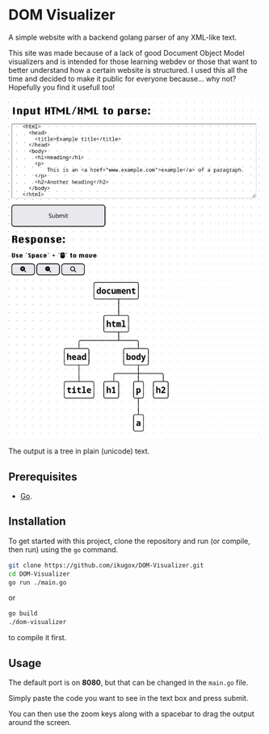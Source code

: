 # DOM Visualizer

A simple website with a backend golang parser of any XML-like text.

This site was made because of a lack of good Document Object Model visualizers and is intended for those learning webdev or those that want to better understand how a certain website is structured. I used this all the time and decided to make it public for everyone because... why not? Hopefully you find it usefull too!

<img src="example.png" alt="website screenshot" width="500"/>

The output is a tree in plain (unicode) text.

## Prerequisites

- [Go](https://go.dev).

## Installation

To get started with this project, clone the repository and run (or compile, then run) using the `go` command.

```bash
git clone https://github.com/ikugox/DOM-Visualizer.git
cd DOM-Visualizer
go run ./main.go
```
or
```bash
go build
./dom-visualizer
```
to compile it first.

## Usage

The default port is on **8080**, but that can be changed in the `main.go` file.

Simply paste the code you want to see in the text box and press submit.

You can then use the zoom keys along with a spacebar to drag the output around the screen.
